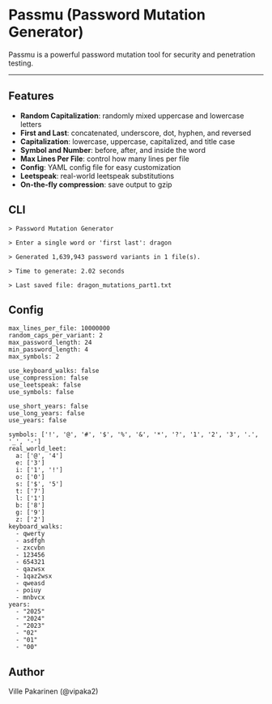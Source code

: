 # Passmu (Password Mutation Generator)

Passmu is a powerful password mutation tool for security and penetration testing.

---

## Features

- **Random Capitalization**: randomly mixed uppercase and lowercase letters
- **First and Last**: concatenated, underscore, dot, hyphen, and reversed
- **Capitalization**: lowercase, uppercase, capitalized, and title case
- **Symbol and Number**: before, after, and inside the word
- **Max Lines Per File**: control how many lines per file
- **Config**: YAML config file for easy customization
- **Leetspeak**: real-world leetspeak substitutions
- **On-the-fly compression**: save output to gzip

## CLI

``> Password Mutation Generator ``

``> Enter a single word or 'first last': dragon ``

``> Generated 1,639,943 password variants in 1 file(s).``

``> Time to generate: 2.02 seconds``

``> Last saved file: dragon_mutations_part1.txt``

## Config

```
max_lines_per_file: 10000000
random_caps_per_variant: 2
max_password_length: 24
min_password_length: 4
max_symbols: 2

use_keyboard_walks: false
use_compression: false
use_leetspeak: false
use_symbols: false

use_short_years: false
use_long_years: false
use_years: false

symbols: ['!', '@', '#', '$', '%', '&', '*', '?', '1', '2', '3', '.', '_', '-']
real_world_leet:
  a: ['@', '4']
  e: ['3']
  i: ['1', '!']
  o: ['0']
  s: ['$', '5']
  t: ['7']
  l: ['1']
  b: ['8'] 
  g: ['9']
  z: ['2']
keyboard_walks:
  - qwerty
  - asdfgh
  - zxcvbn
  - 123456
  - 654321
  - qazwsx
  - 1qaz2wsx
  - qweasd
  - poiuy
  - mnbvcx
years: 
  - "2025"
  - "2024"
  - "2023"
  - "02"
  - "01"
  - "00"
```

## Author

Ville Pakarinen (@vipaka2)
